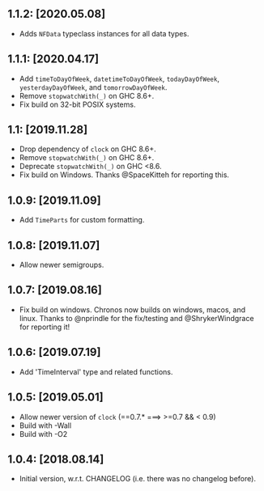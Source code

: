 1.1.2: [2020.05.08]
-------------------
* Adds `NFData` typeclass instances for all data types.

1.1.1: [2020.04.17]
-------------------
* Add `timeToDayOfWeek`, `datetimeToDayOfWeek`, `todayDayOfWeek`,
  `yesterdayDayOfWeek`, and `tomorrowDayOfWeek`.
* Remove `stopwatchWith(_)` on GHC 8.6+.
* Fix build on 32-bit POSIX systems.

1.1: [2019.11.28]
-----------------
* Drop dependency of `clock` on GHC 8.6+.
* Remove `stopwatchWith(_)` on GHC 8.6+.
* Deprecate `stopwatchWith(_)` on GHC <8.6.
* Fix build on Windows. Thanks @SpaceKitteh for reporting this.

1.0.9: [2019.11.09]
-------------------
* Add `TimeParts` for custom formatting.

1.0.8: [2019.11.07]
-------------------
* Allow newer semigroups.

1.0.7: [2019.08.16]
-------------------
* Fix build on windows. Chronos now builds on windows, macos, and linux. Thanks
  to @nprindle for the fix/testing and @ShrykerWindgrace for reporting it!

1.0.6: [2019.07.19]
-----------------
* Add 'TimeInterval' type and related functions.

1.0.5: [2019.05.01]
-------------------
* Allow newer version of `clock` (==0.7.* ===> >=0.7 && < 0.9)
* Build with -Wall
* Build with -O2

1.0.4: [2018.08.14]
-------------------
* Initial version, w.r.t. CHANGELOG (i.e. there was no changelog before).
